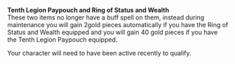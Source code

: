 ---
---
**Tenth Legion Paypouch and Ring of Status and Wealth**  
These two items no longer have a buff spell on them, instead during maintenance you will gain 2gold pieces automatically if you have the Ring of Status and Wealth equipped and you will gain 40 gold pieces if you have the Tenth Legion Paypouch equipped.

Your character will need to have been active recently to qualify.